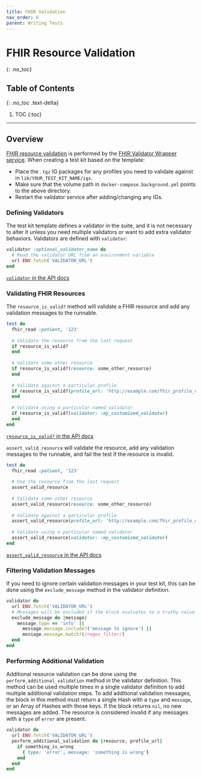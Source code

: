 ```yaml
---
title: FHIR Validation
nav_order: 6
parent: Writing Tests
---
```

# FHIR Resource Validation
{: .no_toc}

## Table of Contents
{: .no_toc .text-delta}

1. TOC
{:toc}
---
## Overview
[FHIR resource validation](https://www.hl7.org/fhir/validation.html) is
performed by the [FHIR Validator Wrapper
service](https://github.com/inferno-framework/fhir-validator-wrapper). When
creating a test kit based on the template:

* Place the `.tgz` IG packages for any profiles you need to validate against in
  `lib/YOUR_TEST_KIT_NAME/igs`.
* Make sure that the volume path in `docker-compose.background.yml` points to
  the above directory.
* Restart the validator service after adding/changing any IGs.

### Defining Validators
The test kit template defines a validator in the suite, and it is not necessary
to alter it unless you need multiple validators or want to add extra validator
behaviors. Validators are defined with `validator`:

```ruby
validator :optional_validator_name do
  # Read the validator URL from an environment variable
  url ENV.fetch('VALIDATOR_URL')
end
```

[`validator` in the API
docs](/inferno-core/docs/Inferno/DSL/FHIRValidation/ClassMethods.html#validator-instance_method)

### Validating FHIR Resources
The `resource_is_valid?` method will validate a FHIR resource and add any
validation messages to the runnable.

```ruby
test do
  fhir_read :patient, '123'
  
  # Validate the resource from the last request
  if resource_is_valid?
  end
  
  # Validate some other resource
  if resource_is_valid?(resource: some_other_resource)
  end
  
  # Validate against a particular profile
  if resource_is_valid?(profile_url: 'http://example.com/fhir_profile_url')
  end
  
  # Validate using a particular named validator
  if resource_is_valid?(validator: :my_customized_validator)
  end
end
```

[`resource_is_valid?` in the API
docs](/inferno-core/docs/Inferno/DSL/FHIRValidation.html#resource_is_valid%3F-instance_method)

`assert_valid_resource` will validate the resource, add any validation messages
to the runnable, and fail the test if the resource is invalid.

```ruby
test do
  fhir_read :patient, '123'
  
  # Use the resource from the last request
  assert_valid_resource
  
  # Validate some other resource
  assert_valid_resource(resource: some_other_resource)
  
  # Validate against a particular profile
  assert_valid_resource(profile_url: 'http://example.com/fhir_profile_url')
  
  # Validate using a particular named validator
  assert_valid_resource(validator: :my_customized_validator)
end
```

[`assert_valid_resource` in the API
docs](/inferno-core/docs/Inferno/DSL/Assertions.html#assert_valid_resource-instance_method)

### Filtering Validation Messages
If you need to ignore certain validation messages in your test kit, this can be
done using the `exclude_message` method in the validator definition.

```ruby
validator do
  url ENV.fetch('VALIDATOR_URL')
  # Messages will be excluded if the block evaluates to a truthy value
  exclude_message do |message|
    message.type == 'info' ||
      message.message.include?('message to ignore') ||
      message.message.match?(/regex_filter/)
  end
end
```

### Performing Additional Validation
Additional resource validation can be done using the
`perform_additional_validation` method in the validator definition. This method
can be used multiple times in a single validator definition to add multiple
additional validation steps. To add additional validation messages, the block in
this method must return a single Hash with a `type` and `message`, or an Array
of Hashes with those keys. If the block returns `nil`, no new messages are
added. The resource is considered invalid if any messages with a `type` of
`error` are present.

```ruby
validator do
  url ENV.fetch('VALIDATOR_URL')
  perform_additional_validation do |resource, profile_url|
    if something_is_wrong
      { type: 'error', message: 'something is wrong'}
    end
  end
end
```
